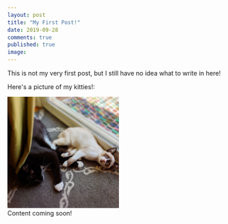```yaml
---
layout: post
title: "My First Post!"
date: 2019-09-28
comments: true
published: true
image:
---
```


This is not my very first post, but I still have no idea what to write in here!

Here's a picture of my kitties!:

<img height="50%" width="50%" src="/teddy-leelu.jpg" alt="fur babies">
<br>
Content coming soon!
